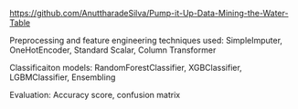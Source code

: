 https://github.com/AnuttharadeSilva/Pump-it-Up-Data-Mining-the-Water-Table

Preprocessing and feature engineering techniques used:
SimpleImputer,
OneHotEncoder,
Standard Scalar,
Column Transformer

Classificaiton models:
RandomForestClassifier,
XGBClassifier,
LGBMClassifier,
Ensembling

Evaluation:
Accuracy score,
confusion matrix
